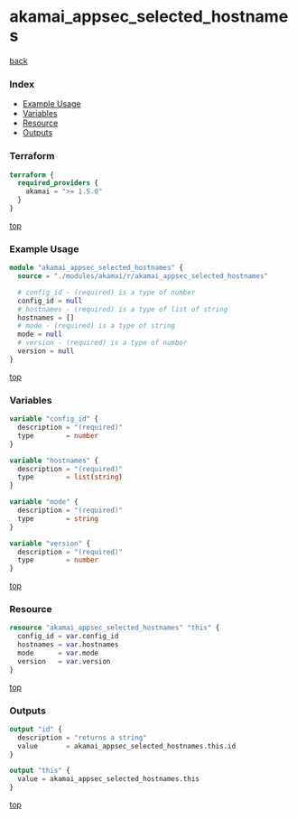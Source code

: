 # akamai_appsec_selected_hostnames

[back](../akamai.md)

### Index

- [Example Usage](#example-usage)
- [Variables](#variables)
- [Resource](#resource)
- [Outputs](#outputs)

### Terraform

```terraform
terraform {
  required_providers {
    akamai = ">= 1.5.0"
  }
}
```

[top](#index)

### Example Usage

```terraform
module "akamai_appsec_selected_hostnames" {
  source = "./modules/akamai/r/akamai_appsec_selected_hostnames"

  # config_id - (required) is a type of number
  config_id = null
  # hostnames - (required) is a type of list of string
  hostnames = []
  # mode - (required) is a type of string
  mode = null
  # version - (required) is a type of number
  version = null
}
```

[top](#index)

### Variables

```terraform
variable "config_id" {
  description = "(required)"
  type        = number
}

variable "hostnames" {
  description = "(required)"
  type        = list(string)
}

variable "mode" {
  description = "(required)"
  type        = string
}

variable "version" {
  description = "(required)"
  type        = number
}
```

[top](#index)

### Resource

```terraform
resource "akamai_appsec_selected_hostnames" "this" {
  config_id = var.config_id
  hostnames = var.hostnames
  mode      = var.mode
  version   = var.version
}
```

[top](#index)

### Outputs

```terraform
output "id" {
  description = "returns a string"
  value       = akamai_appsec_selected_hostnames.this.id
}

output "this" {
  value = akamai_appsec_selected_hostnames.this
}
```

[top](#index)